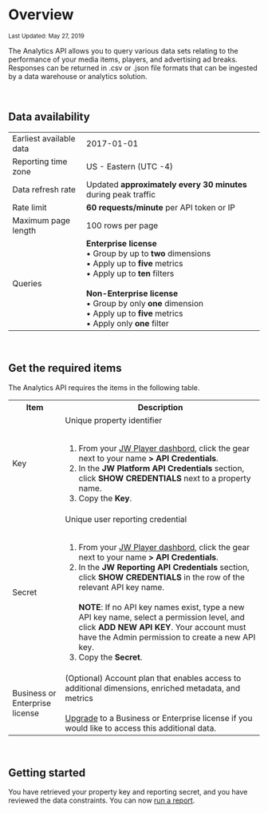 # Overview

<sup>Last Updated: May 27, 2019</sup>  

The Analytics API allows you to query various data sets relating to the performance of your media items, players, and advertising ad breaks. Responses can be returned in .csv or .json file formats that can be ingested by a data warehouse or analytics solution.

<br/>

## Data availability

<table>
<tr>
    <td>Earliest available data</td>
    <td>2017-01-01</td>
</tr>
<tr>
    <td>Reporting time zone</td>
    <td>US - Eastern (UTC -4)</td>
</tr>
<tr>
    <td>Data refresh rate</td>
    <td>Updated <strong>approximately every 30 minutes</strong> during peak traffic</td>
</tr>
<tr>
    <td>Rate limit</td>
    <td><strong>60 requests/minute</strong> per API token or IP</td>
</tr>
<tr>
    <td>Maximum page length</td>
    <td>100 rows per page</td>
</tr>
<tr>
    <td>Queries</td>
    <td><strong>Enterprise license</strong><br/>&bull; Group by up to <strong>two</strong> dimensions<br/>&bull; Apply up to <strong>five</strong> metrics<br/>&bull; Apply up to <strong>ten</strong> filters<br/><br/><strong>Non-Enterprise license</strong><br/>&bull; Group by only <strong>one</strong> dimension<br/>&bull; Apply up to <strong>five</strong> metrics<br/>&bull; Apply only <strong>one</strong> filter</td>
</tr>
</table>

<br/>

## Get the required items

The Analytics API requires the items in the following table.

<table>
  <tr>
    <th>Item</th>
    <th>Description</th>
  </tr>
  <tr>
    <td style="width:21%">Key</td>
    <td>Unique property identifier<br/><br/>
      <ol>
        <li>From your <a href="https://dashboard.jwplayer.com">JW Player dashbord</a>, click the gear next to your name <strong>> API Credentials</strong>.</li>
        <li>In the <strong>JW Platform API Credentials</strong> section, click <strong>SHOW CREDENTIALS</strong> next to a property name.</li>
        <li>Copy the <strong>Key</strong>.</li>
      </ol></td>
  </tr>
  <tr>
    <td>Secret</td>
    <td>Unique user reporting credential<br/><br/>
      <ol>
        <li>From your <a href="https://dashboard.jwplayer.com">JW Player dashbord</a>, click the gear next to your name <strong>> API Credentials</strong>.</li>
        <li>In the <strong>JW Reporting API Credentials</strong> section, click <strong>SHOW CREDENTIALS</strong> in the row of the relevant API key name.<br/><br/><strong>NOTE</strong>: If no API key names exist, type a new API key name, select a permission level, and click <strong>ADD NEW API KEY</strong>. Your account must have the Admin permission to create a new API key.</li>
        <li>Copy the <strong>Secret</strong>.</li>
      </ol></td>
  </tr>
  <tr>
    <td>Business or Enterprise license</td>
    <td>(Optional) Account plan that enables access to additional dimensions, enriched metadata, and metrics<br/><br/><a href="https://www.jwplayer.com/pricing/?utm_source=developer&utm_medium=CTA&utm_campaign=Developer%20Nav%20Upgrade" target="_blank">Upgrade</a> to a Business or Enterprise license if you would like to access this additional data.</td>
  </tr>
</table>

<br/>

## Getting started
You have retrieved your property key and reporting secret, and you have reviewed the data constraints. You can now [run a report](../analytics-api/run-a-report).